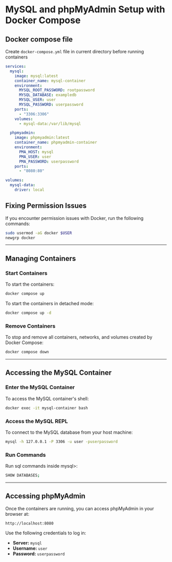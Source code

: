 # MySQL and phpMyAdmin Setup with Docker Compose

## Docker compose file
Create `docker-compose.yml` file in current directory before running containers
```yml
services:
  mysql:
    image: mysql:latest  
    container_name: mysql-container
    environment:
      MYSQL_ROOT_PASSWORD: rootpassword  
      MYSQL_DATABASE: exampledb          
      MYSQL_USER: user                   
      MYSQL_PASSWORD: userpassword       
    ports:
      - "3306:3306"  
    volumes:
      - mysql-data:/var/lib/mysql

  phpmyadmin:
    image: phpmyadmin:latest
    container_name: phpmyadmin-container
    environment:
      PMA_HOST: mysql
      PMA_USER: user
      PMA_PASSWORD: userpassword
    ports:
      - "8080:80"

volumes:
  mysql-data:
    driver: local
```
## Fixing Permission Issues
If you encounter permission issues with Docker, run the following commands:

```sh
sudo usermod -aG docker $USER
newgrp docker
```

---

## Managing Containers

### Start Containers
To start the containers:

```sh
docker compose up
```
To start the containers in detached mode:

```sh
docker compose up -d
```
### Remove Containers
To stop and remove all containers, networks, and volumes created by Docker Compose:

```sh
docker compose down
```
---

## Accessing the MySQL Container

### Enter the MySQL Container
To access the MySQL container's shell:

```sh
docker exec -it mysql-container bash
```

### Access the MySQL REPL
To connect to the MySQL database from your host machine:

```sh
mysql -h 127.0.0.1 -P 3306 -u user -puserpassword
```
### Run Commands
Run sql commands inside mysql>:

```sh
SHOW DATABASES;
```

---

## Accessing phpMyAdmin
Once the containers are running, you can access phpMyAdmin in your browser at:

```
http://localhost:8080
```

Use the following credentials to log in:
- **Server:** `mysql`
- **Username:** `user`
- **Password:** `userpassword`
